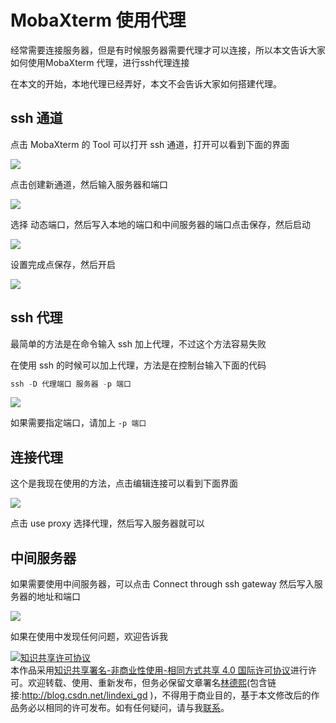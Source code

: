 # MobaXterm 使用代理

经常需要连接服务器，但是有时候服务器需要代理才可以连接，所以本文告诉大家如何使用MobaXterm 代理，进行ssh代理连接

<!--more-->

<!-- 标签：MobaXterm，代理，ssh，vps，代理服务器 -->

<div id="toc"></div>

在本文的开始，本地代理已经弄好，本文不会告诉大家如何搭建代理。

## ssh 通道

点击 MobaXterm 的 Tool 可以打开 ssh 通道，打开可以看到下面的界面

![](http://image.acmx.xyz/34fdad35-5dfe-a75b-2b4b-8c5e313038e2%2F201821317278.jpg)

点击创建新通道，然后输入服务器和端口

![](http://image.acmx.xyz/34fdad35-5dfe-a75b-2b4b-8c5e313038e2%2F2018213172725.jpg)

选择 动态端口，然后写入本地的端口和中间服务器的端口点击保存，然后启动

![](http://image.acmx.xyz/34fdad35-5dfe-a75b-2b4b-8c5e313038e2%2F2018213172748.jpg)

设置完成点保存，然后开启

![](http://image.acmx.xyz/34fdad35-5dfe-a75b-2b4b-8c5e313038e2%2F2018213145741.jpg)

## ssh 代理

最简单的方法是在命令输入 ssh 加上代理，不过这个方法容易失败

在使用 ssh 的时候可以加上代理，方法是在控制台输入下面的代码

```csharp
ssh -D 代理端口 服务器 -p 端口
```

![](http://image.acmx.xyz/34fdad35-5dfe-a75b-2b4b-8c5e313038e2%2F2018213172918.jpg)

如果需要指定端口，请加上 `-p 端口`

## 连接代理

这个是我现在使用的方法，点击编辑连接可以看到下面界面

![](http://image.acmx.xyz/34fdad35-5dfe-a75b-2b4b-8c5e313038e2%2F2018213173016.jpg)

点击 use proxy 选择代理，然后写入服务器就可以

## 中间服务器

如果需要使用中间服务器，可以点击 Connect through ssh gateway 然后写入服务器的地址和端口

![](http://image.acmx.xyz/34fdad35-5dfe-a75b-2b4b-8c5e313038e2%2F201821317311.jpg)

如果在使用中发现任何问题，欢迎告诉我

<a rel="license" href="http://creativecommons.org/licenses/by-nc-sa/4.0/"><img alt="知识共享许可协议" style="border-width:0" src="https://licensebuttons.net/l/by-nc-sa/4.0/88x31.png" /></a><br />本作品采用<a rel="license" href="http://creativecommons.org/licenses/by-nc-sa/4.0/">知识共享署名-非商业性使用-相同方式共享 4.0 国际许可协议</a>进行许可。欢迎转载、使用、重新发布，但务必保留文章署名[林德熙](http://blog.csdn.net/lindexi_gd)(包含链接:http://blog.csdn.net/lindexi_gd )，不得用于商业目的，基于本文修改后的作品务必以相同的许可发布。如有任何疑问，请与我[联系](mailto:lindexi_gd@163.com)。  
